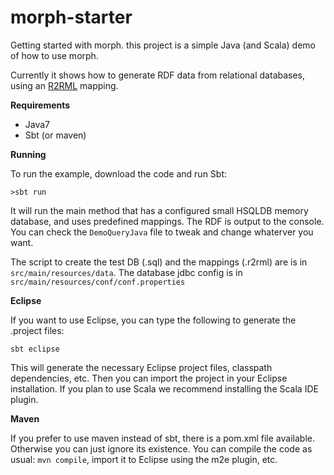 morph-starter
=============

Getting started with morph. this project is a simple Java (and Scala) demo of how to use morph.

Currently it shows how to generate RDF data from relational databases, using an [R2RML](http://www.w3.org/TR/r2rml/) mapping.

**Requirements**
* Java7
* Sbt (or maven)

**Running**

To run the example, download the code and run Sbt:

```
>sbt run
```

It will run the main method that has a configured small HSQLDB memory database, and uses predefined mappings.
The RDF is output to the console. 
You can check the `DemoQueryJava` file to tweak and change whaterver you want.

The script to create the test DB (.sql) and the mappings (.r2rml) are is in `src/main/resources/data`. 
The database jdbc config is in `src/main/resources/conf/conf.properties`

**Eclipse**

If you want to use Eclipse, you can type the following to generate the .project files:
```
sbt eclipse
```

This will generate the necessary Eclipse project files, classpath dependencies, etc. Then you can import the project in your Eclipse installation.
If you plan to use Scala we recommend installing the Scala IDE plugin.

**Maven**

If you prefer to use maven instead of sbt, there is a pom.xml file available. Otherwise you can just ignore its existence.
You can compile the code as usual: `mvn compile`, import it to Eclipse using the m2e plugin, etc.
